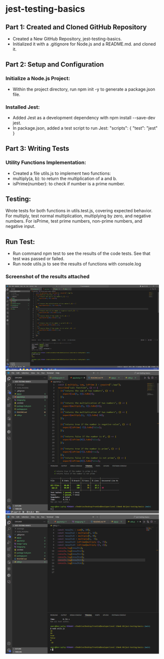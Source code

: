# jest-testing-basics

## Part 1: Created and Cloned GitHub Repository
- Created a New GitHub Repository, jest-testing-basics.
- Initialized it with a .gitignore for Node.js and a README.md. and cloned it.
## Part 2: Setup and Configuration
### Initialize a Node.js Project:

- Within the project directory, run npm init -y to generate a package.json file.

### Installed Jest:

- Added Jest as a development dependency with npm install --save-dev jest.
- In package.json, added a test script to run Jest:
"scripts": {
  "test": "jest"
}
 
## Part 3: Writing Tests
### Utility Functions Implementation:

- Created a file utils.js to implement two functions:
- multiply(a, b): to return the multiplication of a and b.
- isPrime(number):  to check if number is a prime number.
## Testing:

Wrote tests for both functions in utils.test.js, covering expected behavior. For multiply, test normal multiplication, multiplying by zero, and negative numbers. For isPrime, test prime numbers, non-prime numbers, and negative input.

## Run Test:
- Run command npm test to see the results of the code tests. See that test was passed or failed.
- Run node utils.js to see the results of functions with console.log

### Screenshot of the results attached
![alt text](image.png)
![alt text](image-1.png)
![alt text](image-2.png)